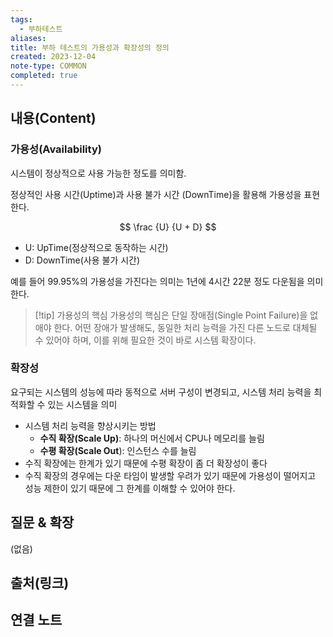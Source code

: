 ```yaml
---
tags:
  - 부하테스트
aliases: 
title: 부하 테스트의 가용성과 확장성의 정의
created: 2023-12-04
note-type: COMMON
completed: true
---
```


## 내용(Content)

### 가용성(Availability)

시스템이 정상적으로 사용 가능한 정도를 의미함.

정상적인 사용 시간(Uptime)과 사용 불가 시간 (DownTime)을 활용해 가용성을 표현한다.

$$
	\frac {U} {U + D}
$$
- U: UpTime(정상적으로 동작하는 시간)
- D: DownTime(사용 불가 시간)

예를 들어 99.95%의 가용성을 가진다는 의미는 1년에 4시간 22분 정도 다운됨을 의미한다.


>[!tip] 가용성의 핵심
>가용성의 핵심은 단일 장애점(Single Point Failure)을 없애야 한다. 어떤 장애가 발생해도, 동일한 처리 능력을 가진 다른 노드로 대체될 수 있어야 하며, 이를 위해 필요한 것이 바로 시스템 확장이다.


### 확장성
요구되는 시스템의 성능에 따라 동적으로 서버 구성이 변경되고, 시스템 처리 능력을 최적화할 수 있는 시스템을 의미

- 시스템 처리 능력을 향상시키는 방법
	- **수직 확장(Scale Up)**: 하나의 머신에서 CPU나 메모리를 늘림
	- **수평 확장(Scale Out**): 인스턴스 수를 늘림
- 수직 확장에는 한계가 있기 때문에 수평 확장이 좀 더 확장성이 좋다
- 수직 확장의 경우에는 다운 타임이 발생할 우려가 있기 때문에 가용성이 떨어지고 성능 제한이 있기 때문에 그 한계를 이해할 수 있어야 한다.

## 질문 & 확장

(없음)

## 출처(링크)


## 연결 노트










